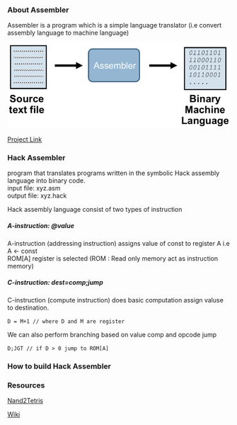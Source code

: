 ### About Assembler
Assembler is a program which is a simple language translator (i.e convert assembly language to machine language)
<!-- <img src="https://github.com/amarjeet-saini/amarjeet-saini.github.io/blob/master/assembly.png" alt="assembler" height="200" width="300"/> -->
![assembler](/static/assembly.png)

[Project Link](https://github.com/amarjeet-saini/Hack-Assembler)

### Hack Assembler
program that translates programs written in the symbolic Hack assembly language into binary code.</br>
input file: xyz.asm <br /> 
output file: xyz.hack <br /> 

Hack assembly language consist of two types of instruction <br /> 
##### A-instruction: @value
A-instruction (addressing instruction) assigns value of const to register A i.e A <- const <br />
ROM[A] register is selected (ROM : Read only memory act as instruction memory)  <br /> 
##### C-instruction: dest=comp;jump
C-instruction (compute instruction) does basic computation assign valuse to destination. <br />
```
D = M+1 // where D and M are register
```
We can also perform branching based on value comp and opcode jump
```
D;JGT // if D > 0 jump to ROM[A]
```
### How to build Hack Assembler 


### Resources
[Nand2Tetris](https://www.nand2tetris.org/project06)

[Wiki](https://en.wikipedia.org/wiki/Assembly_language#Assembler)
